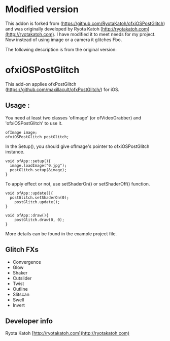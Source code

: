 # Modified version
This addon is forked from (https://github.com/RyotaKatoh/ofxiOSPostGlitch)
and was originally developed by Ryota Katoh
[http://ryotakatoh.com](http://ryotakatoh.com). I have modified it to meet needs for my project. Now instead of using image or a camera it glitches Fbo.

The following description is from the original version:
# ofxiOSPostGlitch
This add-on applies ofxPostGlitch (https://github.com/maxillacult/ofxPostGlitch/) for iOS.  

## Usage :
You need at least two classes 'ofImage' (or ofVideoGrabber) and 'ofxiOSPostGlitch' to use it.

	ofImage image;
	ofxiOSPostGlitch postGlitch;

In the Setup(), you should give ofImage's pointer to ofxiOSPostGlitch instance.

    void ofApp::setup(){
      image.loadImage("0.jpg");
      postGlitch.setup(&image);
    }

To apply effect or not, use setShaderOn() or setShaderOff() function.

	void ofApp::update(){
	  postGlitch.setShaderOn(0);
		postGlitch.update();
	}

	void ofApp::draw(){
		postGlitch.draw(0, 0);
	}

More details can be found in the example project file.

## Glitch FXs	
- Convergence
- Glow
- Shaker
- Cutslider
- Twist
- Outline
- Slitscan
- Swell
- Invert

## Developer info
Ryota Katoh
[http://ryotakatoh.com](http://ryotakatoh.com)

